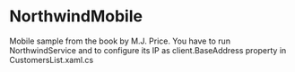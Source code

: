 # NorthwindMobile
Mobile sample from the book by M.J. Price. 
You have to run NorthwindService and to configure its IP as client.BaseAddress property in CustomersList.xaml.cs
